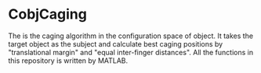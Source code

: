 CobjCaging
==========

The is the caging algorithm in the configuration space of object. 
It takes the target object as the subject and calculate best caging positions by 
"translational margin" and "equal inter-finger distances".
All the functions in this repository is written by MATLAB.

